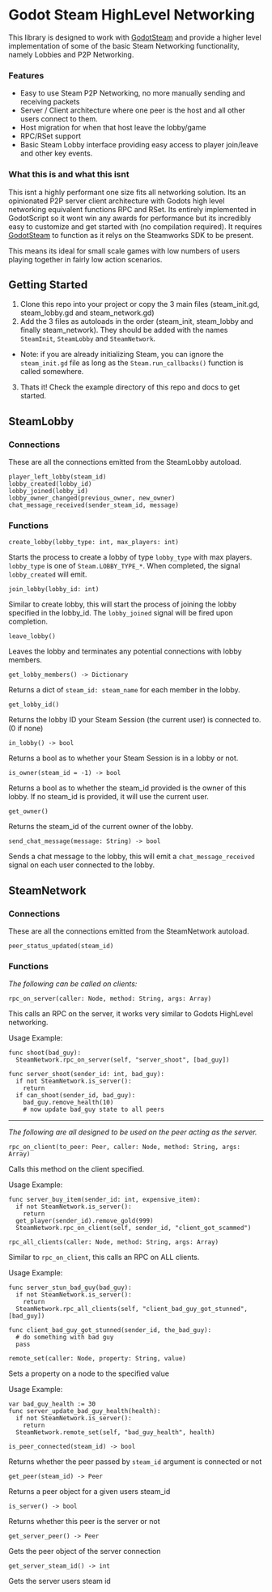 # Godot Steam HighLevel Networking

This library is designed to work with [GodotSteam](https://github.com/Gramps/GodotSteam) and provide a higher level implementation of some of the basic Steam Networking functionality, namely Lobbies and P2P Networking.

### Features
* Easy to use Steam P2P Networking, no more manually sending and receiving packets
* Server / Client architecture where one peer is the host and all other users connect to them.
* Host migration for when that host leave the lobby/game
* RPC/RSet support
* Basic Steam Lobby interface providing easy access to player join/leave and other key events.

### What this is and what this isnt
This isnt a highly performant one size fits all networking solution. Its an opinionated P2P server client architecture with Godots high level networking equivalent functions RPC and RSet. Its entirely implemented in GodotScript so it wont win any awards for performance but its incredibly easy to customize and get started with (no compilation required). It requires [GodotSteam](https://github.com/Gramps/GodotSteam) to function as it relys on the Steamworks SDK to be present.

This means its ideal for small scale games with low numbers of users playing together in fairly low action scenarios.

## Getting Started

1. Clone this repo into your project or copy the 3 main files (steam_init.gd, steam_lobby.gd and steam_network.gd)
2. Add the 3 files as autoloads in the order (steam_init, steam_lobby and finally steam_network). They should be added with the names `SteamInit`, `SteamLobby` and `SteamNetwork`.
  * Note: if you are already initializing Steam, you can ignore the `steam_init.gd` file as long as the `Steam.run_callbacks()` function is called somewhere.
3. Thats it! Check the example directory of this repo and docs to get started.

## SteamLobby

### Connections

These are all the connections emitted from the SteamLobby autoload.

```player_joined_lobby(steam_id)
player_left_lobby(steam_id)
lobby_created(lobby_id)
lobby_joined(lobby_id)
lobby_owner_changed(previous_owner, new_owner)
chat_message_received(sender_steam_id, message)
```

### Functions

```create_lobby(lobby_type: int, max_players: int)```

Starts the process to create a lobby of type `lobby_type` with max players. `lobby_type` is one of `Steam.LOBBY_TYPE_*`. When completed, the signal `lobby_created` will emit.

```join_lobby(lobby_id: int)```

Similar to create lobby, this will start the process of joining the lobby specified in the lobby_id. The `lobby_joined` signal will be fired upon completion.

```leave_lobby()```

Leaves the lobby and terminates any potential connections with lobby members.

```get_lobby_members() -> Dictionary```

Returns a dict of `steam_id: steam_name` for each member in the lobby.

```get_lobby_id()```

Returns the lobby ID your Steam Session (the current user) is connected to. (0 if none)

```in_lobby() -> bool```

Returns a bool as to whether your Steam Session is in a lobby or not.

```is_owner(steam_id = -1) -> bool```

Returns a bool as to whether the steam_id provided is the owner of this lobby. If no steam_id is provided, it will use the current user.

```get_owner()```

Returns the steam_id of the current owner of the lobby.

```send_chat_message(message: String) -> bool```

Sends a chat message to the lobby, this will emit a `chat_message_received` signal on each user connected to the lobby.


## SteamNetwork

### Connections

These are all the connections emitted from the SteamNetwork autoload.

```
peer_status_updated(steam_id)
```

### Functions

*The following can be called on clients:*

```rpc_on_server(caller: Node, method: String, args: Array)```

This calls an RPC on the server, it works very similar to Godots HighLevel networking.

Usage Example: 
```
func shoot(bad_guy):
  SteamNetwork.rpc_on_server(self, "server_shoot", [bad_guy])
  
func server_shoot(sender_id: int, bad_guy):
  if not SteamNetwork.is_server():
    return
  if can_shoot(sender_id, bad_guy):
    bad_guy.remove_health(10)
    # now update bad_guy state to all peers
```

---

*The following are all designed to be used on the peer acting as the server.*

```rpc_on_client(to_peer: Peer, caller: Node, method: String, args: Array)```

Calls this method on the client specified.

Usage Example:
```
func server_buy_item(sender_id: int, expensive_item):
  if not SteamNetwork.is_server():
    return
  get_player(sender_id).remove_gold(999)
  SteamNetwork.rpc_on_client(self, sender_id, "client_got_scammed")  
```


```rpc_all_clients(caller: Node, method: String, args: Array)```

Similar to `rpc_on_client`, this calls an RPC on ALL clients.

Usage Example:
```
func server_stun_bad_guy(bad_guy):
  if not SteamNetwork.is_server():
    return
  SteamNetwork.rpc_all_clients(self, "client_bad_guy_got_stunned", [bad_guy])
  
func client_bad_guy_got_stunned(sender_id, the_bad_guy):
  # do something with bad guy
  pass
```


```remote_set(caller: Node, property: String, value)```

Sets a property on a node to the specified value

Usage Example:
```
var bad_guy_health := 30
func server_update_bad_guy_health(health):
  if not SteamNetwork.is_server():
    return
  SteamNetwork.remote_set(self, "bad_guy_health", health)
```


```is_peer_connected(steam_id) -> bool```

Returns whether the peer passed by `steam_id` argument is connected or not

```get_peer(steam_id) -> Peer```

Returns a peer object for a given users steam_id

```is_server() -> bool```

Returns whether this peer is the server or not


```get_server_peer() -> Peer```

Gets the peer object of the server connection

```get_server_steam_id() -> int```

Gets the server users steam id
